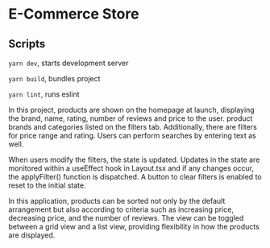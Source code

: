 # E-Commerce Store

## Scripts

`yarn dev`, starts development server

`yarn build`, bundles project

`yarn lint`, runs eslint

In this project, products are shown on the homepage at launch, displaying the brand, name, rating, number of reviews and price to the user. product brands and categories listed on the filters tab. Additionally, there are filters for price range and rating. Users can perform searches by entering text as well.

When users modify the filters, the state is updated. Updates in the state are monitored within a useEffect hook in Layout.tsx and if any changes occur, the applyFilter() function is dispatched. A button to clear filters is enabled to reset to the initial state.

In this application, products can be sorted not only by the default arrangement but also according to criteria such as increasing price, decreasing price, and the number of reviews. The view can be toggled between a grid view and a list view, providing flexibility in how the products are displayed.
